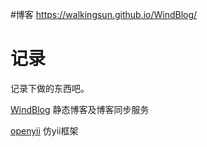 #博客
https://walkingsun.github.io/WindBlog/

# 记录
记录下做的东西吧。

[WindBlog](https://github.com/WalkingSun/WindBlog) 静态博客及博客同步服务

[openyii](https://github.com/WalkingSun/openyii) 仿yii框架
